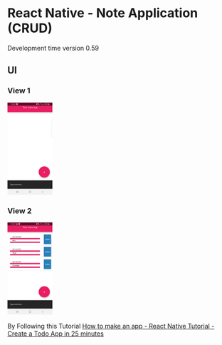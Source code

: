 # React Native - Note Application (CRUD)  
Development time version 0.59  

## UI  
### View 1  
<img src="assets/img/note2.jpg" width="20%">  

### View 2  
<img src="assets/img/note1.jpg" width="20%"> 

By Following this Tutorial 
[How to make an app - React Native Tutorial - Create a Todo App in 25 minutes](https://www.youtube.com/watch?v=xb8uTN3qiUI&t=44s)  
